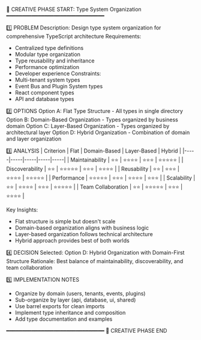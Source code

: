📌 CREATIVE PHASE START: Type System Organization
━━━━━━━━━━━━━━━━━━━━━━━━━━━━━━━

1️⃣ PROBLEM
Description: Design type system organization for comprehensive TypeScript architecture
Requirements:

- Centralized type definitions
- Modular type organization
- Type reusability and inheritance
- Performance optimization
- Developer experience
  Constraints:
- Multi-tenant system types
- Event Bus and Plugin System types
- React component types
- API and database types

2️⃣ OPTIONS
Option A: Flat Type Structure - All types in single directory
Option B: Domain-Based Organization - Types organized by business domain
Option C: Layer-Based Organization - Types organized by architectural layer
Option D: Hybrid Organization - Combination of domain and layer organization

3️⃣ ANALYSIS
| Criterion | Flat | Domain-Based | Layer-Based | Hybrid |
|-----|-----|-----|-----|-----|
| Maintainability | ⭐⭐ | ⭐⭐⭐⭐ | ⭐⭐⭐ | ⭐⭐⭐⭐⭐ |
| Discoverability | ⭐⭐ | ⭐⭐⭐⭐⭐ | ⭐⭐⭐ | ⭐⭐⭐⭐ |
| Reusability | ⭐⭐ | ⭐⭐⭐ | ⭐⭐⭐⭐ | ⭐⭐⭐⭐⭐ |
| Performance | ⭐⭐⭐⭐⭐ | ⭐⭐⭐ | ⭐⭐⭐⭐ | ⭐⭐⭐ |
| Scalability | ⭐⭐ | ⭐⭐⭐⭐ | ⭐⭐⭐ | ⭐⭐⭐⭐⭐ |
| Team Collaboration | ⭐⭐ | ⭐⭐⭐⭐⭐ | ⭐⭐⭐ | ⭐⭐⭐⭐ |

Key Insights:

- Flat structure is simple but doesn't scale
- Domain-based organization aligns with business logic
- Layer-based organization follows technical architecture
- Hybrid approach provides best of both worlds

4️⃣ DECISION
Selected: Option D: Hybrid Organization with Domain-First Structure
Rationale: Best balance of maintainability, discoverability, and team collaboration

5️⃣ IMPLEMENTATION NOTES

- Organize by domain (users, tenants, events, plugins)
- Sub-organize by layer (api, database, ui, shared)
- Use barrel exports for clean imports
- Implement type inheritance and composition
- Add type documentation and examples

━━━━━━━━━━━━━━━━━━━━━━━━━━━━━━━
📌 CREATIVE PHASE END
